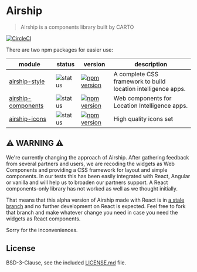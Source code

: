 # Airship
> Airship is a components library built by CARTO

[![CircleCI](https://circleci.com/gh/CartoDB/airship/tree/master.svg?style=svg)](https://circleci.com/gh/CartoDB/airship/tree/master)

There are two npm packages for easier use:


| module | status | version | description |
|---|---|---|---|
|  [airship-style](https://www.npmjs.com/package/@carto/airship-style) | ![status](https://img.shields.io/badge/status-in%20progress-orange.svg) | [![npm version](https://badge.fury.io/js/%40carto%2Fairship-style.svg)](https://badge.fury.io/js/%40carto%2Fairship-style)| A complete CSS framework to build location intelligence apps. |
|  [airship-components](https://www.npmjs.com/package/@carto/airship-components) | ![status](https://img.shields.io/badge/status-in%20progress-orange.svg) | [![npm version](https://badge.fury.io/js/%40carto%2Fairship-components.svg)](https://badge.fury.io/js/%40carto%2Fairship-components) | Web components for Location Intelligence apps. |
|  [airship-icons](https://www.npmjs.com/package/@carto/airship-icons) | ![status](https://img.shields.io/badge/status-in%20progress-orange.svg) | [![npm version](https://badge.fury.io/js/%40carto%2Fairship-icons.svg)](https://badge.fury.io/js/%40carto%2Fairship-icons) | High quality icons set |

## ⚠️ WARNING ⚠️

We're currently changing the approach of Airship. After gathering feedback from several partners and users, we are recoding the widgets as Web Components and providing a CSS framework for layout and simple components. In our tests this has been easily integrated with React, Angular or vanilla and will help us to broaden our partners support. A React components-only library has not worked as well as we thought initially.

That means that this alpha version of Airship made with React is in [a stale branch](https://github.com/CartoDB/airship/tree/react-alpha) and no further development on React is expected. Feel free to fork that branch and make whatever change you need in case you need the widgets as React components.

Sorry for the inconveniences.

## License
BSD-3-Clause, see the included [LICENSE.md](LICENSE.md) file.